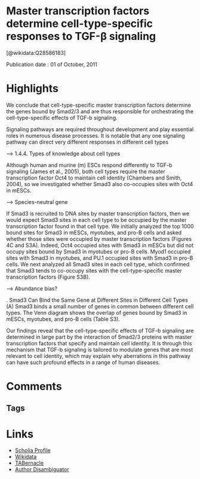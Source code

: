 
Master transcription factors determine cell-type-specific responses to TGF-β signaling
======================================================================================
  
  [@wikidata:Q28586183]  
  
Publication date : 01 of October, 2011  

# Highlights

We conclude that
cell-type-specific master transcription factors determine the genes bound by Smad2/3 and are thus
responsible for orchestrating the cell-type-specific
effects of TGF-b signaling.

Signaling pathways are required throughout development
and play essential roles in numerous disease processes. It is
notable that any one signaling pathway can direct very different responses in different cell types

--> 1.4.4. Types of knowledge about cell types

Although human and murine (m) ESCs respond differently to
TGF-b signaling (James et al., 2005), both cell types require
the master transcription factor Oct4 to maintain cell identity
(Chambers and Smith, 2004), so we investigated whether
Smad3 also co-occupies sites with Oct4 in mESCs.

--> Species-neutral gene

If Smad3 is recruited to DNA sites by master transcription
factors, then we would expect Smad3 sites in each cell type to
be occupied by the master transcription factor found in that cell
type. We initially analyzed the top 1000 bound sites for Smad3
in mESCs, myotubes, and pro-B cells and asked whether those
sites were occupied by master transcription factors (Figures 4C
and S3A). Indeed, Oct4 occupied sites with Smad3 in mESCs
but did not occupy sites bound by Smad3 in myotubes or
pro-B cells. Myod1 occupied sites with Smad3 in myotubes,
and PU.1 occupied sites with Smad3 in pro-B cells. We next
analyzed all Smad3 sites in each cell type, which confirmed
that Smad3 tends to co-occupy sites with the cell-type-specific
master transcription factors (Figure S3B).

--> Abundance bias? 

. Smad3 Can Bind the Same Gene at
Different Sites in Different Cell Types
(A) Smad3 binds a small number of genes in common
between different cell types. The Venn diagram shows the
overlap of genes bound by Smad3 in mESCs, myotubes,
and pro-B cells (Table S3).

Our findings reveal that the cell-type-specific effects of TGF-b signaling
are determined in large part by the interaction of Smad2/3
proteins with master transcription factors that specify and maintain cell identity. It is through this mechanism that TGF-b signaling is tailored to modulate genes that are most relevant to cell identity, which may explain why aberrations in this pathway
can have such profound effects in a range of human diseases.


# Comments

## Tags

# Links
  
 * [Scholia Profile](https://scholia.toolforge.org/work/Q28586183)  
 * [Wikidata](https://www.wikidata.org/wiki/Q28586183)  
 * [TABernacle](https://tabernacle.toolforge.org/?#/tab/manual/Q28586183/P921%3BP4510)  
 * [Author Disambiguator](https://author-disambiguator.toolforge.org/work_item_oauth.php?id=Q28586183&batch_id=&match=1&author_list_id=&doit=Get+author+links+for+workhttps://tabernacle.toolforge.org/?#/tab/manual/Q28586183/P921%3BP4510)  
